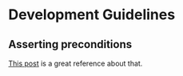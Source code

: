 # Development Guidelines

## Asserting preconditions

[This post](https://blog.krzyzanowskim.com/2015/03/09/swift-asserts-the-missing-manual/) is a great reference about that.